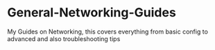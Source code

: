 # General-Networking-Guides
My Guides on Networking, this covers everything from basic config to advanced and also troubleshooting tips

